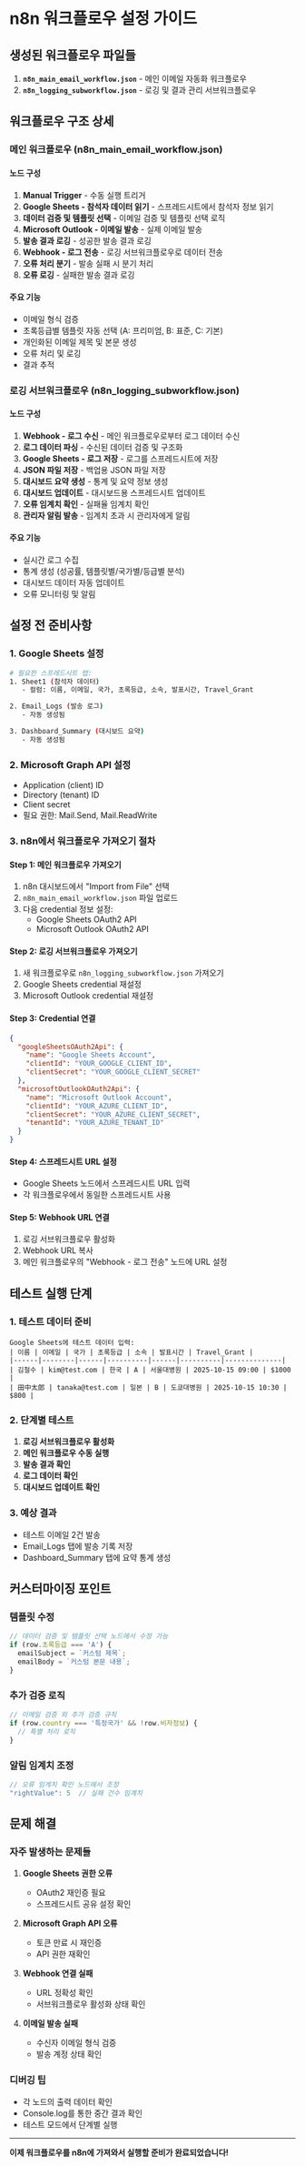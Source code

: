 # n8n 워크플로우 설정 가이드

## 생성된 워크플로우 파일들

1. **`n8n_main_email_workflow.json`** - 메인 이메일 자동화 워크플로우
2. **`n8n_logging_subworkflow.json`** - 로깅 및 결과 관리 서브워크플로우

## 워크플로우 구조 상세

### 메인 워크플로우 (n8n_main_email_workflow.json)

#### 노드 구성
1. **Manual Trigger** - 수동 실행 트리거
2. **Google Sheets - 참석자 데이터 읽기** - 스프레드시트에서 참석자 정보 읽기
3. **데이터 검증 및 템플릿 선택** - 이메일 검증 및 템플릿 선택 로직
4. **Microsoft Outlook - 이메일 발송** - 실제 이메일 발송
5. **발송 결과 로깅** - 성공한 발송 결과 로깅
6. **Webhook - 로그 전송** - 로깅 서브워크플로우로 데이터 전송
7. **오류 처리 분기** - 발송 실패 시 분기 처리
8. **오류 로깅** - 실패한 발송 결과 로깅

#### 주요 기능
- 이메일 형식 검증
- 초록등급별 템플릿 자동 선택 (A: 프리미엄, B: 표준, C: 기본)
- 개인화된 이메일 제목 및 본문 생성
- 오류 처리 및 로깅
- 결과 추적

### 로깅 서브워크플로우 (n8n_logging_subworkflow.json)

#### 노드 구성
1. **Webhook - 로그 수신** - 메인 워크플로우로부터 로그 데이터 수신
2. **로그 데이터 파싱** - 수신된 데이터 검증 및 구조화
3. **Google Sheets - 로그 저장** - 로그를 스프레드시트에 저장
4. **JSON 파일 저장** - 백업용 JSON 파일 저장
5. **대시보드 요약 생성** - 통계 및 요약 정보 생성
6. **대시보드 업데이트** - 대시보드용 스프레드시트 업데이트
7. **오류 임계치 확인** - 실패율 임계치 확인
8. **관리자 알림 발송** - 임계치 초과 시 관리자에게 알림

#### 주요 기능
- 실시간 로그 수집
- 통계 생성 (성공률, 템플릿별/국가별/등급별 분석)
- 대시보드 데이터 자동 업데이트
- 오류 모니터링 및 알림

## 설정 전 준비사항

### 1. Google Sheets 설정
```bash
# 필요한 스프레드시트 탭:
1. Sheet1 (참석자 데이터)
   - 컬럼: 이름, 이메일, 국가, 초록등급, 소속, 발표시간, Travel_Grant

2. Email_Logs (발송 로그)
   - 자동 생성됨

3. Dashboard_Summary (대시보드 요약)
   - 자동 생성됨
```

### 2. Microsoft Graph API 설정
- Application (client) ID
- Directory (tenant) ID
- Client secret
- 필요 권한: Mail.Send, Mail.ReadWrite

### 3. n8n에서 워크플로우 가져오기 절차

#### Step 1: 메인 워크플로우 가져오기
1. n8n 대시보드에서 "Import from File" 선택
2. `n8n_main_email_workflow.json` 파일 업로드
3. 다음 credential 정보 설정:
   - Google Sheets OAuth2 API
   - Microsoft Outlook OAuth2 API

#### Step 2: 로깅 서브워크플로우 가져오기
1. 새 워크플로우로 `n8n_logging_subworkflow.json` 가져오기
2. Google Sheets credential 재설정
3. Microsoft Outlook credential 재설정

#### Step 3: Credential 연결
```json
{
  "googleSheetsOAuth2Api": {
    "name": "Google Sheets Account",
    "clientId": "YOUR_GOOGLE_CLIENT_ID",
    "clientSecret": "YOUR_GOOGLE_CLIENT_SECRET"
  },
  "microsoftOutlookOAuth2Api": {
    "name": "Microsoft Outlook Account", 
    "clientId": "YOUR_AZURE_CLIENT_ID",
    "clientSecret": "YOUR_AZURE_CLIENT_SECRET",
    "tenantId": "YOUR_AZURE_TENANT_ID"
  }
}
```

#### Step 4: 스프레드시트 URL 설정
- Google Sheets 노드에서 스프레드시트 URL 입력
- 각 워크플로우에서 동일한 스프레드시트 사용

#### Step 5: Webhook URL 연결
1. 로깅 서브워크플로우 활성화
2. Webhook URL 복사
3. 메인 워크플로우의 "Webhook - 로그 전송" 노드에 URL 설정

## 테스트 실행 단계

### 1. 테스트 데이터 준비
```
Google Sheets에 테스트 데이터 입력:
| 이름 | 이메일 | 국가 | 초록등급 | 소속 | 발표시간 | Travel_Grant |
|------|--------|------|----------|------|----------|--------------|
| 김철수 | kim@test.com | 한국 | A | 서울대병원 | 2025-10-15 09:00 | $1000 |
| 田中太郎 | tanaka@test.com | 일본 | B | 도쿄대병원 | 2025-10-15 10:30 | $800 |
```

### 2. 단계별 테스트
1. **로깅 서브워크플로우 활성화**
2. **메인 워크플로우 수동 실행**
3. **발송 결과 확인**
4. **로그 데이터 확인**
5. **대시보드 업데이트 확인**

### 3. 예상 결과
- 테스트 이메일 2건 발송
- Email_Logs 탭에 발송 기록 저장
- Dashboard_Summary 탭에 요약 통계 생성

## 커스터마이징 포인트

### 템플릿 수정
```javascript
// 데이터 검증 및 템플릿 선택 노드에서 수정 가능
if (row.초록등급 === 'A') {
  emailSubject = `커스텀 제목`;
  emailBody = `커스텀 본문 내용`;
}
```

### 추가 검증 로직
```javascript
// 이메일 검증 외 추가 검증 규칙
if (row.country === '특정국가' && !row.비자정보) {
  // 특별 처리 로직
}
```

### 알림 임계치 조정
```javascript
// 오류 임계치 확인 노드에서 조정
"rightValue": 5  // 실패 건수 임계치
```

## 문제 해결

### 자주 발생하는 문제들
1. **Google Sheets 권한 오류**
   - OAuth2 재인증 필요
   - 스프레드시트 공유 설정 확인

2. **Microsoft Graph API 오류**
   - 토큰 만료 시 재인증
   - API 권한 재확인

3. **Webhook 연결 실패**
   - URL 정확성 확인
   - 서브워크플로우 활성화 상태 확인

4. **이메일 발송 실패**
   - 수신자 이메일 형식 검증
   - 발송 계정 상태 확인

### 디버깅 팁
- 각 노드의 출력 데이터 확인
- Console.log를 통한 중간 결과 확인
- 테스트 모드에서 단계별 실행

---

**이제 워크플로우를 n8n에 가져와서 실행할 준비가 완료되었습니다!**
